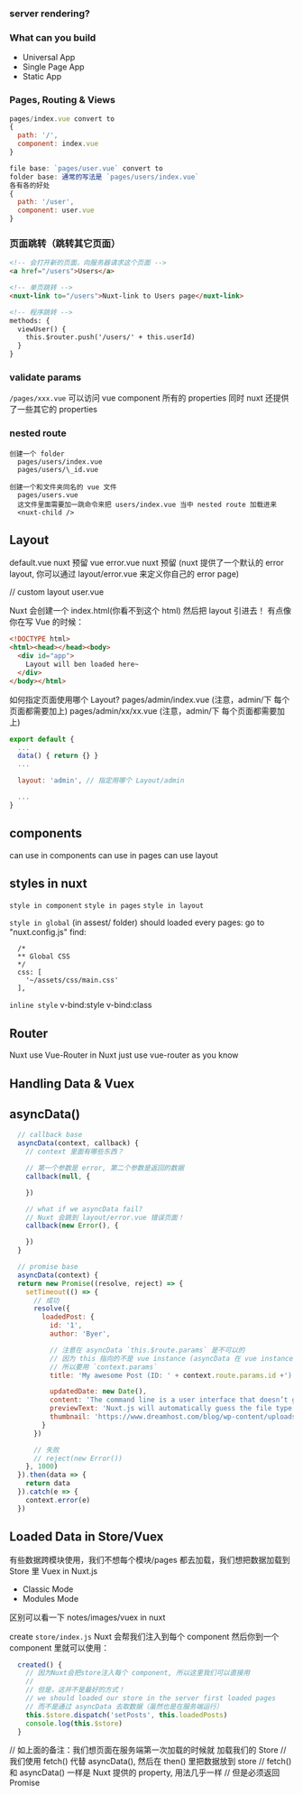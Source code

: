 ### server rendering?

### What can you build

- Universal App
- Single Page App
- Static App

### Pages, Routing & Views

```js
pages/index.vue convert to
{
  path: '/',
  component: index.vue
}

file base: `pages/user.vue` convert to
folder base: 通常的写法是 `pages/users/index.vue`
各有各的好处
{
  path: '/user',
  component: user.vue
}
```

### 页面跳转（跳转其它页面）

```html
<!-- 会打开新的页面，向服务器请求这个页面 -->
<a href="/users">Users</a>

<!-- 单页跳转 -->
<nuxt-link to="/users">Nuxt-link to Users page</nuxt-link>

<!-- 程序跳转 -->
methods: {
  viewUser() {
    this.$router.push('/users/' + this.userId)
  }
}
```

### validate params

`/pages/xxx.vue`
可以访问 vue component 所有的 properties
同时 nuxt 还提供了一些其它的 properties

### nested route

```
创建一个 folder
  pages/users/index.vue
  pages/users/\_id.vue

创建一个和文件夹同名的 vue 文件
  pages/users.vue
  这文件里面需要加一跳命令来把 users/index.vue 当中 nested route 加载进来
  <nuxt-child />
```

## Layout

default.vue nuxt 预留 vue
error.vue nuxt 预留 (nuxt 提供了一个默认的 error layout, 你可以通过 layout/error.vue 来定义你自己的 error page)

// custom layout
user.vue

Nuxt 会创建一个 index.html(你看不到这个 html) 然后把 layout 引进去！
有点像你在写 Vue 的时候：

```html
<!DOCTYPE html>
<html><head></head><body>
  <div id="app">
    Layout will ben loaded here~
  </div>
</body></html>
```

如何指定页面使用哪个 Layout?
pages/admin/index.vue (注意，admin/下 每个页面都需要加上)
pages/admin/xx/xx.vue (注意，admin/下 每个页面都需要加上)

```js
export default {
  ...
  data() { return {} }
  ...

  layout: 'admin', // 指定用哪个 Layout/admin

  ...
}
```

## components

can use in components
can use in pages
can use layout

## styles in nuxt

`style in component`
`style in pages`
`style in layout`

`style in global` (in assest/ folder)
should loaded every pages:
go to "nuxt.config.js" find:

```
  /*
  ** Global CSS
  */
  css: [
    '~/assets/css/main.css'
  ],
```

`inline style`
v-bind:style
v-bind:class

## Router

Nuxt use Vue-Router
in Nuxt just use vue-router as you know

## Handling Data & Vuex

## asyncData()

```js
  // callback base
  asyncData(context, callback) {
    // context 里面有哪些东西？

    // 第一个参数是 error, 第二个参数是返回的数据
    callback(null, {

    })

    // what if we asyncData fail?
    // Nuxt 会跳到 layout/error.vue 错误页面！
    callback(new Error(), {

    })
  }

  // promise base
  asyncData(context) {
  return new Promise((resolve, reject) => {
    setTimeout(() => {
      // 成功
      resolve({
        loadedPost: {
          id: '1',
          author: 'Byer',

          // 注意在 asyncData `this.$route.params` 是不可以的
          // 因为 this 指向的不是 vue instance (asyncData 在 vue instance 创建之前就运行了)
          // 所以要用 `context.params`
          title: 'My awesome Post (ID: ' + context.route.params.id +')',

          updatedDate: new Date(),
          content: 'The command line is a user interface that doesn’t get enough attention in the world of JavaScript development. The reality is that most dev tools should have a CLI to be utilized by nerds like us, and the user experience should be on par with that of your meticulously-created web app. This includes a nice design, helpful menus, clean error messages and outputs, loading indicators and progress bars, and so on.',
          previewText: 'Nuxt.js will automatically guess the file type by its extension and use the appropriate pre-processor loader for webpack.',
          thumbnail: 'https://www.dreamhost.com/blog/wp-content/uploads/2016/08/DreamHost-Top-Tech-Trends.jpg'
        }
      })

      // 失败
      // reject(new Error())
    }, 1000)
  }).then(data => {
    return data
  }).catch(e => {
    context.error(e)
  })
```

## Loaded Data in Store/Vuex

有些数据跨模块使用，我们不想每个模块/pages 都去加载，我们想把数据加载到 Store 里
Vuex in Nuxt.js

- Classic Mode
- Modules Mode

区别可以看一下 notes/images/vuex in nuxt

create `store/index.js` Nuxt 会帮我们注入到每个 component
然后你到一个 component 里就可以使用：

```js
  created() {
    // 因为Nuxt会把store注入每个 component, 所以这里我们可以直接用
    //
    // 但是，这并不是最好的方式！
    // we should loaded our store in the server first loaded pages
    // 而不是通过 asyncData 去取数据（虽然也是在服务端运行）
    this.$store.dispatch('setPosts', this.loadedPosts)
    console.log(this.$store)
  }
```

// 如上面的备注：我们想页面在服务端第一次加载的时候就 加载我们的 Store
// 我们使用 fetch() 代替 asyncData(), 然后在 then() 里把数据放到 store
// fetch() 和 asyncData() 一样是 Nuxt 提供的 property, 用法几乎一样
// 但是必须返回 Promise
